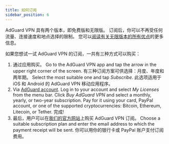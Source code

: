 ```yaml
---
title: 如何订阅
sidebar_position: 6
---
```


AdGuard VPN 具有两个版本，即免费版和无限版。 订阅后，你可以不再受任何流量、连接速度和地点选择的限制。 您可以[阅读有关无限版本的所有优点](free-vs-unlimited.md)的更多信息。

如果您想试一试 AdGuard VPN 的订阅，一共有三种方式可以购买：

1. 通过应用购买。 Go to the AdGuard VPN app and tap the arrow in the upper right corner of the screen. 有三种订阅方案可供选择：月度、年度和两年期。 Select the most suitable one and tap *Subscribe*. 此选项适用于 iOS 和 Android 的 AdGuard VPN 移动应用程序。
2. Via [AdGuard account](https://my.adguard.com/). Log in to your account and select *My Licenses* from the menu bar. Click *Buy AdGuard VPN* and select a monthly, yearly, or two-year subscription. Pay for it using your card, PayPal account, or one of the supported cryptocurrencies: Bitcoin, Ethereum, Litecoin, or Tether. 完成!
3. 最后，用户可以在[我们的官方网站](https://adguard-vpn.com/license.html)上购买 AdGuard VPN 订阅。 Choose a suitable subscription plan and enter the email address to which the payment receipt will be sent. 你可以用你的银行卡或 PayPal 账户支付订阅费用。
